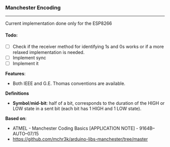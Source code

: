 ### Manchester Encoding

-------------

Current implementation done only for the ESP8266

#### Todo:
- [ ] Check if the receiver method for identifying 1s and 0s works or if a more relaxed implementation is needed.
- [ ] Implement sync
- [ ] Implement it

**Features**:
- Both IEEE and G.E. Thomas conventions are available.

**Definitions**
- **Symbol**/**mid-bit**: half of a bit, corresponds to the duration of the HIGH or LOW state in a sent bit (each bit has 1 HIGH and 1 LOW state).


**Based on**: 
 - ATMEL - Manchester Coding Basics [APPLICATION NOTE] - 9164B–AUTO–07/15
 - https://github.com/mchr3k/arduino-libs-manchester/tree/master